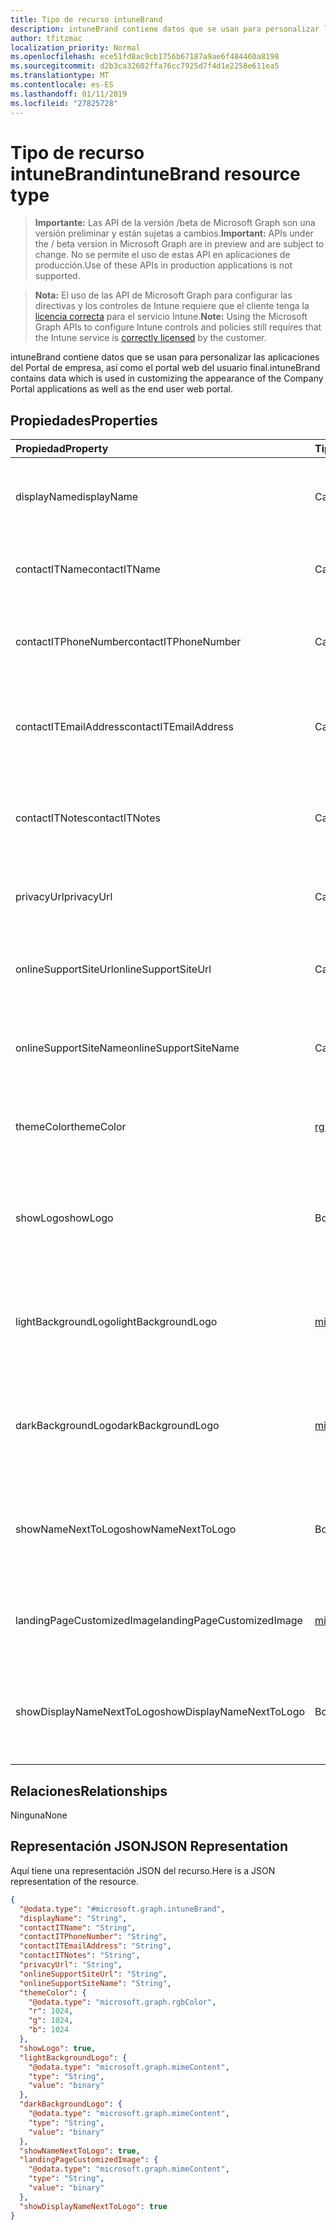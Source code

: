 ```yaml
---
title: Tipo de recurso intuneBrand
description: intuneBrand contiene datos que se usan para personalizar las aplicaciones del Portal de empresa, así como el portal web del usuario final.
author: tfitzmac
localization_priority: Normal
ms.openlocfilehash: ece51fd8ac9cb1756b67187a9ae6f484460a8198
ms.sourcegitcommit: d2b3ca32602ffa76cc7925d7f4d1e2258e611ea5
ms.translationtype: MT
ms.contentlocale: es-ES
ms.lasthandoff: 01/11/2019
ms.locfileid: "27825728"
---
```

# <a name="intunebrand-resource-type"></a><span data-ttu-id="857a7-103">Tipo de recurso intuneBrand</span><span class="sxs-lookup"><span data-stu-id="857a7-103">intuneBrand resource type</span></span>

> <span data-ttu-id="857a7-104">**Importante:** Las API de la versión /beta de Microsoft Graph son una versión preliminar y están sujetas a cambios.</span><span class="sxs-lookup"><span data-stu-id="857a7-104">**Important:** APIs under the / beta version in Microsoft Graph are in preview and are subject to change.</span></span> <span data-ttu-id="857a7-105">No se permite el uso de estas API en aplicaciones de producción.</span><span class="sxs-lookup"><span data-stu-id="857a7-105">Use of these APIs in production applications is not supported.</span></span>

> <span data-ttu-id="857a7-106">**Nota:** El uso de las API de Microsoft Graph para configurar las directivas y los controles de Intune requiere que el cliente tenga la [licencia correcta](https://go.microsoft.com/fwlink/?linkid=839381) para el servicio Intune.</span><span class="sxs-lookup"><span data-stu-id="857a7-106">**Note:** Using the Microsoft Graph APIs to configure Intune controls and policies still requires that the Intune service is [correctly licensed](https://go.microsoft.com/fwlink/?linkid=839381) by the customer.</span></span>

<span data-ttu-id="857a7-107">intuneBrand contiene datos que se usan para personalizar las aplicaciones del Portal de empresa, así como el portal web del usuario final.</span><span class="sxs-lookup"><span data-stu-id="857a7-107">intuneBrand contains data which is used in customizing the appearance of the Company Portal applications as well as the end user web portal.</span></span>
## <a name="properties"></a><span data-ttu-id="857a7-108">Propiedades</span><span class="sxs-lookup"><span data-stu-id="857a7-108">Properties</span></span>
|<span data-ttu-id="857a7-109">Propiedad</span><span class="sxs-lookup"><span data-stu-id="857a7-109">Property</span></span>|<span data-ttu-id="857a7-110">Tipo</span><span class="sxs-lookup"><span data-stu-id="857a7-110">Type</span></span>|<span data-ttu-id="857a7-111">Descripción</span><span class="sxs-lookup"><span data-stu-id="857a7-111">Description</span></span>|
|:---|:---|:---|
|<span data-ttu-id="857a7-112">displayName</span><span class="sxs-lookup"><span data-stu-id="857a7-112">displayName</span></span>|<span data-ttu-id="857a7-113">Cadena</span><span class="sxs-lookup"><span data-stu-id="857a7-113">String</span></span>|<span data-ttu-id="857a7-114">Nombre de la compañía u organización que se muestra a los usuarios finales.</span><span class="sxs-lookup"><span data-stu-id="857a7-114">Company/organization name that is displayed to end users.</span></span>|
|<span data-ttu-id="857a7-115">contactITName</span><span class="sxs-lookup"><span data-stu-id="857a7-115">contactITName</span></span>|<span data-ttu-id="857a7-116">Cadena</span><span class="sxs-lookup"><span data-stu-id="857a7-116">String</span></span>|<span data-ttu-id="857a7-117">Nombre de la persona u organización responsable del soporte técnico de TI.</span><span class="sxs-lookup"><span data-stu-id="857a7-117">Name of the person/organization responsible for IT support.</span></span>|
|<span data-ttu-id="857a7-118">contactITPhoneNumber</span><span class="sxs-lookup"><span data-stu-id="857a7-118">contactITPhoneNumber</span></span>|<span data-ttu-id="857a7-119">Cadena</span><span class="sxs-lookup"><span data-stu-id="857a7-119">String</span></span>|<span data-ttu-id="857a7-120">Número de teléfono de la persona u organización responsable del soporte técnico de TI.</span><span class="sxs-lookup"><span data-stu-id="857a7-120">Phone number of the person/organization responsible for IT support.</span></span>|
|<span data-ttu-id="857a7-121">contactITEmailAddress</span><span class="sxs-lookup"><span data-stu-id="857a7-121">contactITEmailAddress</span></span>|<span data-ttu-id="857a7-122">Cadena</span><span class="sxs-lookup"><span data-stu-id="857a7-122">String</span></span>|<span data-ttu-id="857a7-123">Dirección de correo electrónico de la persona u organización responsable del soporte técnico de TI.</span><span class="sxs-lookup"><span data-stu-id="857a7-123">Email address of the person/organization responsible for IT support.</span></span>|
|<span data-ttu-id="857a7-124">contactITNotes</span><span class="sxs-lookup"><span data-stu-id="857a7-124">contactITNotes</span></span>|<span data-ttu-id="857a7-125">Cadena</span><span class="sxs-lookup"><span data-stu-id="857a7-125">String</span></span>|<span data-ttu-id="857a7-126">Comentarios de texto con respecto a la persona u organización responsable del soporte técnico de TI.</span><span class="sxs-lookup"><span data-stu-id="857a7-126">Text comments regarding the person/organization responsible for IT support.</span></span>|
|<span data-ttu-id="857a7-127">privacyUrl</span><span class="sxs-lookup"><span data-stu-id="857a7-127">privacyUrl</span></span>|<span data-ttu-id="857a7-128">Cadena</span><span class="sxs-lookup"><span data-stu-id="857a7-128">String</span></span>|<span data-ttu-id="857a7-129">Dirección URL de la directiva de privacidad de la empresa u organización.</span><span class="sxs-lookup"><span data-stu-id="857a7-129">URL to the company/organization’s privacy policy.</span></span>|
|<span data-ttu-id="857a7-130">onlineSupportSiteUrl</span><span class="sxs-lookup"><span data-stu-id="857a7-130">onlineSupportSiteUrl</span></span>|<span data-ttu-id="857a7-131">Cadena</span><span class="sxs-lookup"><span data-stu-id="857a7-131">String</span></span>|<span data-ttu-id="857a7-132">Dirección URL del sitio del departamento de soporte técnico de la empresa u organización.</span><span class="sxs-lookup"><span data-stu-id="857a7-132">URL to the company/organization’s IT helpdesk site.</span></span>|
|<span data-ttu-id="857a7-133">onlineSupportSiteName</span><span class="sxs-lookup"><span data-stu-id="857a7-133">onlineSupportSiteName</span></span>|<span data-ttu-id="857a7-134">Cadena</span><span class="sxs-lookup"><span data-stu-id="857a7-134">String</span></span>|<span data-ttu-id="857a7-135">Nombre para mostrar del sitio del departamento de soporte técnico de la empresa u organización.</span><span class="sxs-lookup"><span data-stu-id="857a7-135">Display name of the company/organization’s IT helpdesk site.</span></span>|
|<span data-ttu-id="857a7-136">themeColor</span><span class="sxs-lookup"><span data-stu-id="857a7-136">themeColor</span></span>|[<span data-ttu-id="857a7-137">rgbColor</span><span class="sxs-lookup"><span data-stu-id="857a7-137">rgbColor</span></span>](../resources/intune-shared-rgbcolor.md)|<span data-ttu-id="857a7-138">Color de tema principal utilizado en el portal web y las aplicaciones del Portal de empresa.</span><span class="sxs-lookup"><span data-stu-id="857a7-138">Primary theme color used in the Company Portal applications and web portal.</span></span>|
|<span data-ttu-id="857a7-139">showLogo</span><span class="sxs-lookup"><span data-stu-id="857a7-139">showLogo</span></span>|<span data-ttu-id="857a7-140">Booleano</span><span class="sxs-lookup"><span data-stu-id="857a7-140">Boolean</span></span>|<span data-ttu-id="857a7-141">Booleano que indica si se muestran o no las imágenes de logotipo proporcionadas por el administrador.</span><span class="sxs-lookup"><span data-stu-id="857a7-141">Boolean that represents whether the administrator-supplied logo images are shown or not shown.</span></span>|
|<span data-ttu-id="857a7-142">lightBackgroundLogo</span><span class="sxs-lookup"><span data-stu-id="857a7-142">lightBackgroundLogo</span></span>|[<span data-ttu-id="857a7-143">mimeContent</span><span class="sxs-lookup"><span data-stu-id="857a7-143">mimeContent</span></span>](../resources/intune-shared-mimecontent.md)|<span data-ttu-id="857a7-144">Imagen de logotipo que se muestra en las aplicaciones del Portal de empresa con un fondo claro detrás del logotipo.</span><span class="sxs-lookup"><span data-stu-id="857a7-144">Logo image displayed in Company Portal apps which have a light background behind the logo.</span></span>|
|<span data-ttu-id="857a7-145">darkBackgroundLogo</span><span class="sxs-lookup"><span data-stu-id="857a7-145">darkBackgroundLogo</span></span>|[<span data-ttu-id="857a7-146">mimeContent</span><span class="sxs-lookup"><span data-stu-id="857a7-146">mimeContent</span></span>](../resources/intune-shared-mimecontent.md)|<span data-ttu-id="857a7-147">Imagen de logotipo que se muestra en las aplicaciones del Portal de empresa con un fondo oscuro detrás del logotipo.</span><span class="sxs-lookup"><span data-stu-id="857a7-147">Logo image displayed in Company Portal apps which have a dark background behind the logo.</span></span>|
|<span data-ttu-id="857a7-148">showNameNextToLogo</span><span class="sxs-lookup"><span data-stu-id="857a7-148">showNameNextToLogo</span></span>|<span data-ttu-id="857a7-149">Booleano</span><span class="sxs-lookup"><span data-stu-id="857a7-149">Boolean</span></span>|<span data-ttu-id="857a7-150">Booleano que indica si se muestra o no el nombre para mostrar proporcionado por el administrador.</span><span class="sxs-lookup"><span data-stu-id="857a7-150">Boolean that represents whether the administrator-supplied display name will be shown next to the logo image.</span></span>|
|<span data-ttu-id="857a7-151">landingPageCustomizedImage</span><span class="sxs-lookup"><span data-stu-id="857a7-151">landingPageCustomizedImage</span></span>|[<span data-ttu-id="857a7-152">mimeContent</span><span class="sxs-lookup"><span data-stu-id="857a7-152">mimeContent</span></span>](../resources/intune-shared-mimecontent.md)|<span data-ttu-id="857a7-153">Imagen personalizada que se muestra en la página de inicio de aplicación de Portal de empresa</span><span class="sxs-lookup"><span data-stu-id="857a7-153">Customized image displayed in Compnay Portal app landing page</span></span>|
|<span data-ttu-id="857a7-154">showDisplayNameNextToLogo</span><span class="sxs-lookup"><span data-stu-id="857a7-154">showDisplayNameNextToLogo</span></span>|<span data-ttu-id="857a7-155">Booleano</span><span class="sxs-lookup"><span data-stu-id="857a7-155">Boolean</span></span>|<span data-ttu-id="857a7-156">Booleano que indica si se muestra o no el nombre para mostrar proporcionado por el administrador.</span><span class="sxs-lookup"><span data-stu-id="857a7-156">Boolean that represents whether the administrator-supplied display name will be shown next to the logo image.</span></span>|

## <a name="relationships"></a><span data-ttu-id="857a7-157">Relaciones</span><span class="sxs-lookup"><span data-stu-id="857a7-157">Relationships</span></span>
<span data-ttu-id="857a7-158">Ninguna</span><span class="sxs-lookup"><span data-stu-id="857a7-158">None</span></span>
## <a name="json-representation"></a><span data-ttu-id="857a7-159">Representación JSON</span><span class="sxs-lookup"><span data-stu-id="857a7-159">JSON Representation</span></span>
<span data-ttu-id="857a7-160">Aquí tiene una representación JSON del recurso.</span><span class="sxs-lookup"><span data-stu-id="857a7-160">Here is a JSON representation of the resource.</span></span>
<!-- {
  "blockType": "resource",
  "@odata.type": "microsoft.graph.intuneBrand"
}
-->
``` json
{
  "@odata.type": "#microsoft.graph.intuneBrand",
  "displayName": "String",
  "contactITName": "String",
  "contactITPhoneNumber": "String",
  "contactITEmailAddress": "String",
  "contactITNotes": "String",
  "privacyUrl": "String",
  "onlineSupportSiteUrl": "String",
  "onlineSupportSiteName": "String",
  "themeColor": {
    "@odata.type": "microsoft.graph.rgbColor",
    "r": 1024,
    "g": 1024,
    "b": 1024
  },
  "showLogo": true,
  "lightBackgroundLogo": {
    "@odata.type": "microsoft.graph.mimeContent",
    "type": "String",
    "value": "binary"
  },
  "darkBackgroundLogo": {
    "@odata.type": "microsoft.graph.mimeContent",
    "type": "String",
    "value": "binary"
  },
  "showNameNextToLogo": true,
  "landingPageCustomizedImage": {
    "@odata.type": "microsoft.graph.mimeContent",
    "type": "String",
    "value": "binary"
  },
  "showDisplayNameNextToLogo": true
}
```





